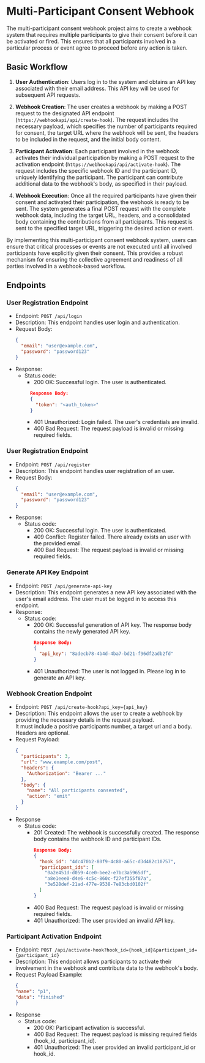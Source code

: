 # Multi-Participant Consent Webhook

The multi-participant consent webhook project aims to create a webhook system that requires multiple participants to give their consent before it can be activated or fired. This ensures that all participants involved in a particular process or event agree to proceed before any action is taken.

## Basic Workflow

1. **User Authentication**: Users log in to the system and obtains an API key associated with their email address. This API key will be used for subsequent API requests.

2. **Webhook Creation**: The user creates a webhook by making a POST request to the designated API endpoint (`https://webhookapi/api/create-hook`). The request includes the necessary payload, which specifies the number of participants required for consent, the target URL where the webhook will be sent, the headers to be included in the request, and the initial body content.

3. **Participant Activation**: Each participant involved in the webhook activates their individual participation by making a POST request to the activation endpoint (`https://webhookapi/api/activate-hook`). The request includes the specific webhook ID and the participant ID, uniquely identifying the participant. The participant can contribute additional data to the webhook's body, as specified in their payload.

4. **Webhook Execution**: Once all the required participants have given their consent and activated their participation, the webhook is ready to be sent. The system generates a final POST request with the complete webhook data, including the target URL, headers, and a consolidated body containing the contributions from all participants. This request is sent to the specified target URL, triggering the desired action or event.

By implementing this multi-participant consent webhook system, users can ensure that critical processes or events are not executed until all involved participants have explicitly given their consent. This provides a robust mechanism for ensuring the collective agreement and readiness of all parties involved in a webhook-based workflow.


## Endpoints

### User Registration Endpoint

- Endpoint: `POST /api/login`
- Description: This endpoint handles user login and authentication.
- Request Body:
  ```json
  {
    "email": "user@example.com",
    "password": "password123"
  }
- Response:
  - Status code:
    - 200 OK: Successful login. The user is authenticated.
    ```json
      Response Body:
      {
        "token": "<auth_token>"
      }
    ```
    - 401 Unauthorized: Login failed. The user's credentials are invalid.
    - 400 Bad Request: The request payload is invalid or missing required fields.

### User Registration Endpoint

- Endpoint: `POST /api/register`
- Description: This endpoint handles user registration of an user.
- Request Body:
  ```json
  {
    "email": "user@example.com",
    "password": "password123"
  }
  ```
- Response:
  - Status code:
    - 200 OK: Successful login. The user is authenticated.
    - 409 Conflict: Register failed. There already exists an user with the provided email.
    - 400 Bad Request: The request payload is invalid or missing required fields.

### Generate API Key Endpoint

- Endpoint: `POST /api/generate-api-key`
- Description: This endpoint generates a new API key associated with the user's email address. The user must be logged in to access this endpoint.
- Response:
  - Status code:
    - 200 OK: Successful generation of API key. The response body contains the newly generated API key.
      ```json
      Response Body:
      {
        "api_key": "8adecb78-4b4d-4ba7-bd21-f96df2adb2fd"
      }
      ```
    - 401 Unauthorized: The user is not logged in. Please log in to generate an API key.

### Webhook Creation Endpoint

- Endpoint: `POST /api/create-hook?api_key={api_key}`
- Description: This endpoint allows the user to create a webhook by providing the necessary details in the request payload.  
  It must include a positive participants number, a target url and a body. Headers are optional.
- Request Payload:
  ```json
  {
    "participants": 3,
    "url": "www.example.com/post",
    "headers": {
      "Authorization": "Bearer ..."
    },
    "body": {
      "name": "All participants consented",
      "action": "emit"
    }
  }
- Response
  - Status code:
    - 201 Created: The webhook is successfully created. The response body contains the webhook ID and participant IDs.
      ```json
      Response Body:
      {
        "hook_id": "4dc470b2-80f9-4c80-a65c-d3d482c10757",
        "participant_ids": [
          "0a2e451d-d059-4ce0-bee2-e7bc3a5965df",
          "a8e1eee0-d4e6-4c5c-860c-f27ef355f87a",
          "3e528def-21ad-477e-9538-7e83cbd0102f"
        ]
      }
      ```
    - 400 Bad Request: The request payload is invalid or missing required fields.
    - 401 Unauthorized: The user provided an invalid API key.

### Participant Activation Endpoint

- Endpoint: `POST /api/activate-hook?hook_id={hook_id}&participant_id={participant_id}`
- Description: This endpoint allows participants to activate their involvement in the webhook and contribute data to the webhook's body.
- Request Payload Example:
  ```json
  {
  "name": "p1",
  "data": "finished"
  }
  ```
- Response
  - Status code:
    - 200 OK: Participant activation is successful.
    - 400 Bad Request: The request payload is missing required fields (hook_id, participant_id).
    - 401 Unauthorized: The user provided an invalid participant_id or hook_id.

